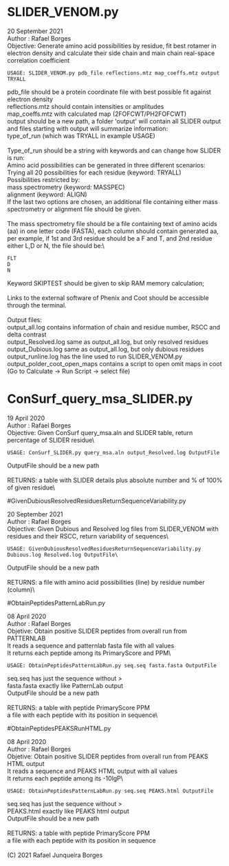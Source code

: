 # SLIDER_VENOM.py

20 September 2021\
Author : Rafael Borges\
Objective: Generate amino acid possibilities by residue, fit best rotamer in electron density and calculate their side chain and main chain real-space correlation coefficient
```
USAGE: SLIDER_VENOM.py pdb_file reflections.mtz map_coeffs.mtz output TRYALL
```
pdb_file should be a protein coordinate file with best possible fit against electron density\
reflections.mtz should contain intensities or amplitudes\
map_coeffs.mtz with calculated map (2FOFCWT/PH2FOFCWT)\
output should be a new path, a folder 'output' will contain all SLIDER output and files starting with output will summarize information:\
type_of_run (which was TRYALL in example USAGE)\
\
Type_of_run should be a string with keywords and can change how SLIDER is run:\
Amino acid possibilities can be generated in three different scenarios:\
Trying all 20 possibilities for each residue (keyword: TRYALL)\
Possibilities restricted by:\
 mass spectrometry (keyword: MASSPEC)\
 alignment (keyword: ALIGN)\
If the last two options are chosen, an additional file containing either mass spectrometry or alignment file should be given.\
\
The mass spectrometry file should be a file containing text of amino acids (aa) in one letter code (FASTA), each column should contain generated aa, per example, if 1st and 3rd residue should be a F and T, and 2nd residue either L,D or N, the file should be:\

```
FLT
D
N
```

Keyword SKIPTEST should be given to skip RAM memory calculation;\
\
Links to the external software of Phenix and Coot should be accessible through the terminal.\
\
Output files:\
output_all.log contains information of chain and residue number, RSCC and delta contrast\
output_Resolved.log same as output_all.log, but only resolved residues\
output_Dubious.log  same as output_all.log, but only dubious residues\
output_runline.log has the line used to run SLIDER_VENOM.py\
output_polder_coot_open_maps contains a script to open omit maps in coot (Go to Calculate -> Run Script -> select file)





# ConSurf_query_msa_SLIDER.py

19 April 2020\
Author : Rafael Borges\
Objective: Given ConSurf query_msa.aln and SLIDER table, return percentage of SLIDER residue\
```
USAGE: ConSurf_SLIDER.py query_msa.aln output_Resolved.log OutputFile
```
OutputFile should be a new path\
\
RETURNS: a table with SLIDER details plus absolute number and % of 100% of given residue\




#GivenDubiousResolvedResiduesReturnSequenceVariability.py

20 September 2021\
Author : Rafael Borges\
Objective: Given Dubious and Resolved log files from SLIDER_VENOM with residues and their RSCC, return variability of sequences\
```
USAGE: GivenDubiousResolvedResiduesReturnSequenceVariability.py Dubious.log Resolved.log OutputFile\
```
OutputFile should be a new path\
\
RETURNS: a file with amino acid possibilities (line) by residue number (column)\



#ObtainPeptidesPatternLabRun.py

08 April 2020\
Author : Rafael Borges\
Objetive: Obtain positive SLIDER peptides from overall run from PATTERNLAB\
It reads a sequence and patternlab fasta file with all values\
It returns each peptide among its PrimaryScore and PPM\
```
USAGE: ObtainPeptidesPatternLabRun.py seq.seq fasta.fasta OutputFile
```
seq.seq has just the sequence without >\
fasta.fasta exactly like PatternLab output\
OutputFile should be a new path\
\
RETURNS: a table with peptide PrimaryScore PPM\
         a file with each peptide with its position in sequence\





#ObtainPeptidesPEAKSRunHTML.py

08 April 2020\
Author : Rafael Borges\
Objetive: Obtain positive SLIDER peptides from overall run from PEAKS HTML output\
It reads a sequence and PEAKS HTML output with all values\
It returns each peptide among its -10lgP\
```
USAGE: ObtainPeptidesPatternLabRun.py seq.seq PEAKS.html OutputFile
```
seq.seq has just the sequence without >\
PEAKS.html exactly like PEAKS html output\
OutputFile should be a new path\
\
RETURNS: a table with peptide PrimaryScore PPM\
         a file with each peptide with its position in sequence\
\
(C) 2021 Rafael Junqueira Borges 
